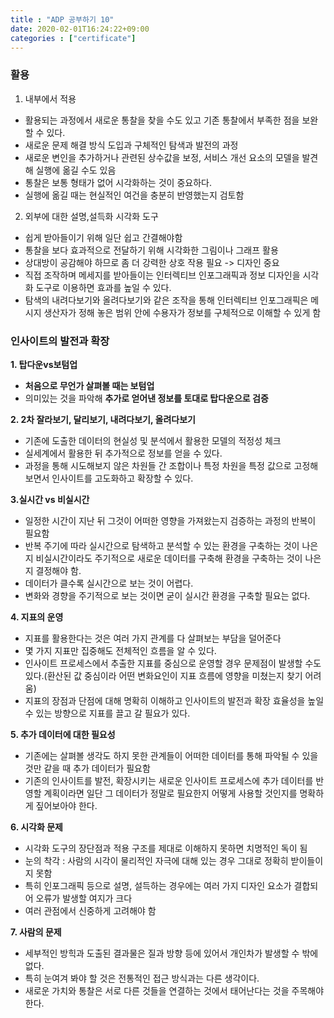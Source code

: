 ```yaml
---
title : "ADP 공부하기 10"
date: 2020-02-01T16:24:22+09:00
categories : ["certificate"]
---
```


### 활용
1. 내부에서 적용
- 활용되는 과정에서 새로운 통찰을 찾을 수도 있고 기존 통찰에서 부족한 점을 보완할 수 있다.
- 새로운 문제 해결 방식 도입과 구체적인 탐색과 발전의 과정
- 새로운 변인을 추가하거나 관련된 상수값을 보정, 서비스 개선 요소의 모델을 발견해 실행에 옮길 수도 있음
- 통찰은 보통 형태가 없어 시각화하는 것이 중요하다.
- 실행에 옮길 때는 현실적인 여건을 충분히 반영했는지 검토함

2. 외부에 대한 설명,설득화 시각화 도구
- 쉽게 받아들이기 위해 일단 쉽고 간결해야함
- 통찰을 보다 효과적으로 전달하기 위해 시각화한 그림이나 그래프 활용
- 상대방이 공감해야 하므로 좀 더 강력한 상호 작용 필요 -> 디자인 중요
- 직접 조작하며 메세지를 받아들이는 인터렉티브 인포그래픽과 정보 디자인을 시각화 도구로 이용하면 효과를 높일 수 있다. 
- 탐색의 내려다보기와 올려다보기와 같은 조작을 통해 인터렉티브 인포그래픽은 메시지 생산자가 정해 놓은 범위 안에 수용자가 정보를 구체적으로 이해할 수 있게 함

### 인사이트의 발전과 확장
**1. 탑다운vs보텀업**
- **처음으로 무언가 살펴볼 때는 보텀업**
- 의미있는 것을 파악해 **추가로 얻어낸 정보를 토대로 탑다운으로 검증**

**2. 2차 잘라보기, 달리보기, 내려다보기, 올려다보기**
- 기존에 도출한 데이터의 현실성 및 분석에서 활용한 모델의 적정성 체크
- 실세계에서 활용한 뒤 추가적으로 정보를 얻을 수 있다.
- 과정을 통해 시도해보지 않은 차원들 간 조합이나 특정 차원을 특정 값으로 고정해 보면서 인사이트를 고도화하고 확장할 수 있다.

**3.실시간 vs 비실시간**
- 일정한 시간이 지난 뒤 그것이 어떠한 영향을 가져왔는지 검증하는 과정의 반복이 필요함
- 반복 주기에 따라 실시간으로 탐색하고 분석할 수 있는 환경을 구축하는 것이 나은지 비실시간이라도 주기적으로 새로운 데이터를 구축해 환경을 구축하는 것이 나은지 결정해야 함.
- 데이터가 클수록 실시간으로 보는 것이 어렵다.
- 변화와 경향을 주기적으로 보는 것이면 굳이 실시간 환경을 구축할 필요는 없다.

**4. 지표의 운영**
- 지표를 활용한다는 것은 여러 가지 관계를 다 살펴보는 부담을 덜어준다
- 몇 가지 지표만 집중해도 전체적인 흐름을 알 수 있다.
- 인사이트 프로세스에서 추출한 지표를 중심으로 운영할 경우 문제점이 발생할 수도 있다.(환산된 값 중심이라 어떤 변화요인이 지표 흐름에 영향을 미쳤는지 찾기 어려움)
- 지표의 장점과 단점에 대해 명확히 이해하고 인사이트의 발전과 확장 효율성을 높일 수 있는 방향으로 지표를 끌고 갈 필요가 있다.

**5. 추가 데이터에 대한 필요성**
- 기존에는 살펴볼 생각도 하지 못한 관계들이 어떠한 데이터를 통해 파악될 수 있을 것만 같을 때 추가 데이터가 필요함
- 기존의 인사이트를 발전, 확장시키는 새로운 인사이트 프로세스에 추가 데이터를 반영할 계획이라면 일단 그 데이터가 정말로 필요한지 어떻게 사용할 것인지를 명확하게 짚어보아야 한다.

**6. 시각화 문제**
- 시각화 도구의 장단점과 적용 구조를 제대로 이해하지 못하면 치명적인 독이 됨
- 눈의 착각 : 사람의 시각이 물리적인 자극에 대해 있는 경우 그대로 정확히 받이들이지 못함
- 특히 인포그래픽 등으로 설명, 설득하는 경우에는 여러 가지 디자인 요소가 결합되어 오류가 발생할 여지가 크다
- 여러 관점에서 신중하게 고려해야 함

**7. 사람의 문제**
- 세부적인 방힉과 도출된 결과물은 질과 방향 등에 있어서 개인차가 발생할 수 밖에 없다.
- 특히 눈여겨 봐야 할 것은 전통적인 접근 방식과는 다른 생각이다.
- 새로운 가치와 통찰은 서로 다른 것들을 연결하는 것에서 태어난다는 것을 주목해야 한다.